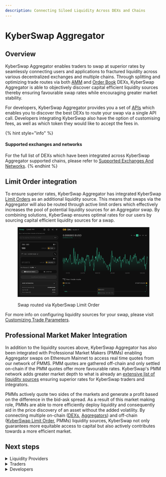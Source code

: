 ```yaml
---
description: Connecting Siloed Liquidity Across DEXs and Chains
---
```


# KyberSwap Aggregator

## Overview

KyberSwap Aggregator enables traders to swap at superior rates by seamlessly connecting users and applications to fractured liquidity across various decentralized exchanges and multiple chains. Through splitting and optimizing trade routes via both [AMM](broken-reference) and [Order Book](broken-reference) DEXs, KyberSwap Aggregator is able to objectively discover capital efficient liquidity sources thereby ensuring favourable swap rates while encouraging greater market stability.

For developers, KyberSwap Aggregator provides you a set of [APIs](aggregator-api-specification/) which enables you to discover the best DEXs to route your swap via a single API call. Developers integrating KyberSwap also have the option of customising fees, as well as which token they would like to accept the fees in.

{% hint style="info" %}
#### Supported exchanges and networks

For the full list of DEXs which have been integrated across KyberSwap Aggregator supported chains, please refer to [Supported Exchanges And Networks](../../getting-started/supported-exchanges-and-networks.md).
{% endhint %}

## Limit Order integration

To ensure superior rates, KyberSwap Aggregator has integrated KyberSwap [Limit Orders](../limit-order/) as an additional liquidity source. This means that swaps via the Aggregator will also be routed through active limit orders which effectively increases the pool of potential liquidity sources for an Aggregator swap. By combining solutions, KyberSwap ensures optimal rates for our users by sourcing capital efficient liquidity sources for a swap.

<figure><img src="../../.gitbook/assets/image (138).png" alt=""><figcaption><p>Swap routed via KyberSwap Limit Order</p></figcaption></figure>

For more info on configuring liquidity sources for your swap, please visit [Customizing Trade Parameters](broken-reference).

## Professional Market Maker Integration

In addition to the liquidity sources above, KyberSwap Aggregator has also been integrated with Professional Market Makers (PMMs) enabling Aggregator swaps on Ethereum Mainnet to access real time quotes from our network of PMMS. PMM quotes are gathered off-chain and only settled on-chain if the PMM quotes offer more favourable rates. KyberSwap's PMM network adds greater market depth to what is already an [extensive list of liquidity sources](../../getting-started/supported-exchanges-and-networks.md) ensuring superior rates for KyberSwap traders and integrators.

PMMs actively quote two sides of the markets and generate a profit based on the difference in the bid-ask spread. As a result of this market making role, PMMs are able to more efficiently deploy liquidity and consequently aid in the price discovery of an asset without the added volatility. By connecting multiple on-chain ([DEXs](broken-reference), [Aggregators](../../getting-started/foundational-topics/decentralized-finance/dex-aggregator.md)) and off-chain ([KyberSwap Limit Order](../limit-order/), PMMs) liquidity sources, KyberSwap not only guarantees more equitable access to capital but also actively contributes towards a more efficient market.

## Next steps

<details>

<summary>Liquidity Providers</summary>

* [Discover how KyberSwap sources more trades for your pool](concepts/dynamic-trade-routing.md)

</details>

<details>

<summary>Traders</summary>

* [Learn how KyberSwap sources the best rates for your swap](concepts/dynamic-trade-routing.md)
* Instantly swap at superior rates from the KyberSwap Interface

</details>

<details>

<summary>Developers</summary>

* [Explore key Aggregator concepts](concepts/)
* [Execute a swap with the Aggregator API](developer-guides/execute-a-swap-with-the-aggregator-api.md)
* [Filter Aggregator queries using KyberSwap DEX IDs](dex-ids.md)

</details>
